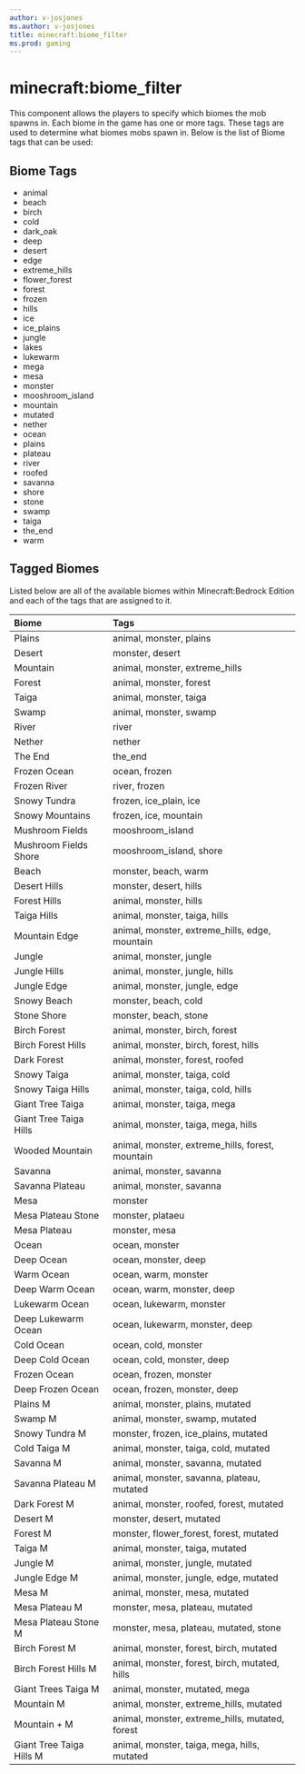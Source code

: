 ```yaml
---
author: v-josjones
ms.author: v-josjones
title: minecraft:biome_filter
ms.prod: gaming
---
```


# minecraft:biome_filter

This component allows the players to specify which biomes the mob spawns in. Each biome in the game has one or more tags. These tags are used to determine what biomes mobs spawn in. Below is the list of Biome tags that can be used:

## Biome Tags

- animal
- beach
- birch
- cold
- dark_oak
- deep
- desert
- edge
- extreme_hills
- flower_forest
- forest
- frozen
- hills
- ice
- ice_plains
- jungle
- lakes
- lukewarm
- mega
- mesa
- monster
- mooshroom_island
- mountain
- mutated
- nether
- ocean
- plains
- plateau
- river
- roofed
- savanna
- shore
- stone
- swamp
- taiga
- the_end
- warm

## Tagged Biomes

Listed below are all of the available biomes within Minecraft:Bedrock Edition and each of the tags that are assigned to it.

| Biome| Tags |
|:-----------|:-----------|
| Plains|animal, monster, plains  |
| Desert|monster, desert  |
| Mountain|animal, monster, extreme_hills  |
| Forest|animal, monster, forest  |
| Taiga|animal, monster, taiga  |
| Swamp|animal, monster, swamp  |
| River|river  |
| Nether|nether  |
| The End|the_end  |
| Frozen Ocean|ocean, frozen  |
| Frozen River|river, frozen  |
| Snowy Tundra|frozen, ice_plain, ice  |
| Snowy Mountains|frozen, ice, mountain  |
| Mushroom Fields|mooshroom_island  |
| Mushroom Fields Shore|mooshroom_island, shore  |
| Beach|monster, beach, warm  |
| Desert Hills|monster, desert, hills  |
| Forest Hills|animal, monster, hills  |
| Taiga Hills|animal, monster, taiga, hills  |
| Mountain Edge|animal, monster, extreme_hills, edge, mountain  |
| Jungle|animal, monster, jungle  |
| Jungle Hills|animal, monster, jungle, hills  |
| Jungle Edge|animal, monster, jungle, edge  |
| Snowy Beach|monster, beach, cold  |
| Stone Shore|monster, beach, stone  |
| Birch Forest|animal, monster, birch, forest  |
| Birch Forest Hills|animal, monster, birch, forest, hills  |
| Dark Forest|animal, monster, forest, roofed  |
| Snowy Taiga|animal, monster, taiga, cold  |
| Snowy Taiga Hills|animal, monster, taiga, cold, hills  |
| Giant Tree Taiga|animal, monster, taiga, mega  |
| Giant Tree Taiga Hills|animal, monster, taiga, mega, hills  |
| Wooded Mountain|animal, monster, extreme_hills, forest, mountain  |
| Savanna|animal, monster, savanna  |
| Savanna Plateau|animal, monster, savanna  |
| Mesa|monster  |
| Mesa Plateau Stone|monster, plataeu  |
| Mesa Plateau|monster, mesa  |
| Ocean|ocean, monster  |
| Deep Ocean|ocean, monster, deep  |
| Warm Ocean|ocean, warm, monster  |
| Deep Warm Ocean|ocean, warm, monster, deep  |
| Lukewarm Ocean|ocean, lukewarm, monster  |
| Deep Lukewarm Ocean|ocean, lukewarm, monster, deep  |
| Cold Ocean|ocean, cold, monster  |
| Deep Cold Ocean|ocean, cold, monster, deep  |
| Frozen Ocean|ocean, frozen, monster  |
| Deep Frozen Ocean|ocean, frozen, monster, deep  |
| Plains M|animal, monster, plains, mutated  |
| Swamp M|animal, monster, swamp, mutated    |
| Snowy Tundra M|monster, frozen, ice_plains, mutated  |
| Cold Taiga M|animal, monster, taiga, cold, mutated  |
| Savanna M|animal, monster, savanna, mutated  |
| Savanna Plateau M|animal, monster, savanna, plateau, mutated  |
| Dark Forest M |animal, monster, roofed, forest, mutated |
| Desert M|monster, desert, mutated  |
| Forest M|monster, flower_forest, forest, mutated  |
| Taiga M|animal, monster, taiga, mutated  |
| Jungle M|animal, monster, jungle, mutated  |
| Jungle Edge M|animal, monster, jungle, edge, mutated  |
| Mesa M|animal, monster, mesa, mutated  |
| Mesa Plateau M|monster, mesa, plateau, mutated  |
| Mesa Plateau Stone M|monster, mesa, plateau, mutated, stone  |
| Birch Forest M|animal, monster, forest, birch, mutated  |
| Birch Forest Hills M|animal, monster, forest, birch, mutated, hills  |
| Giant Trees Taiga M|animal, monster, mutated, mega  |
| Mountain M|animal, monster, extreme_hills, mutated  |
| Mountain + M|animal, monster, extreme_hills, mutated, forest  |
| Giant Tree Taiga Hills M|animal, monster, taiga, mega, hills, mutated  |

